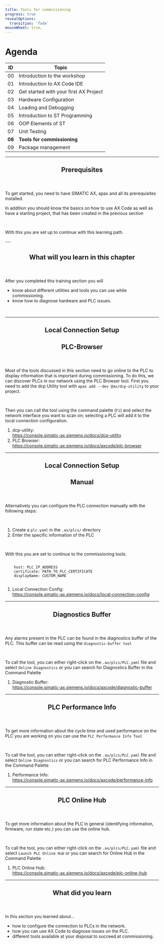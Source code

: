 ```yaml
---
title: Tools for commissioning
progress: true
revealOptions:
  transition: 'fade'
mouseWheel: true,
---
```


# Agenda

| ID | Topic |
| -- | ----- |
| 00 | Introduction to the workshop |
| 01 | Introduction to AX Code IDE |
| 02 | Get started with your first AX Project |
| 03 | Hardware Configuration |
| 04 | Loading and Debugging |
| 05 | Introduction to ST Programming |
| 06 | OOP Elements of ST |
| 07 | Unit Testing |
| **08** | **Tools for commissioning** |
| 09 | Package management |

---

<header class="slide_header">
  <h2>Prerequisites</h2>
</header>

<div class="grid-two-col-eq">
  <div class="flex-col justify-center">
    <p>To get started, you need to have SIMATIC AX, apax and all its prerequisites installed. </p>
    <p>In addition you should know the basics on how to use AX Code as well as have a starting project, that has been created in the previous section
    </p>
    <br/>
    <p>With this you are set up to continue with this learning path.</p>
  </div>
</div>
---
<header class="slide_header">
  <h2>
        What will you learn in this chapter
  </h2>
</header>
<div class="grid-two-col-eq">
  <div class="flex-col justify-center">
    <p>After you completed this training section you will </p>
        <ul>
            <li>know about different utilities and tools you can use while commissioning.</li>
            <li>know how to diagnose hardware and PLC issues.</li>
        </ul>
    <br>
  </div>
</div>

---

<div class="grid-slide-container">
    <div class="grid-slide-header">
    <header class="slide_header">
        <h2>Local Connection Setup</h2>
        <h2>PLC-Browser</h2>
    </header>
  </div>
  <div class="grid-slide-text">
    <p>Most of the tools discussed in this section need to go online to the PLC to display information that is important during commissioning. To do this, we can discover PLCs in our network using the PLC Browser tool. First you need to add the dcp Utility tool with <code>apax add --dev @ax/dcp-utility</code> to your project.</p>
    <br>
    <p>Then you can call the tool using the command palette (<code class="selection">F1</code>) and select the network interface you want to scan on; selecting a PLC will add it to the local connection configuration.
    </p>
  </div>
  <div class="grid-slide-image" style="background-image: url(../img/plc-browser.gif); background-repeat: no-repeat; background-size: contain">
  </div>
  <div class="grid-slide-ressources">
    <ol>
      <li>dcp-utility: <br><a href="https://console.simatic-ax.siemens.io/docs/dcp-utility">https://console.simatic-ax.siemens.io/docs/dcp-utility</a></li>
      <li>PLC Browser: <br><a href="https://console.simatic-ax.siemens.io/docs/axcode/plc-browser">https://console.simatic-ax.siemens.io/docs/axcode/plc-browser</a></li>
    </ol>
  </div>
</div>

---

<div class="grid-slide-container">
    <div class="grid-slide-header">
    <header class="slide_header">
        <h2>Local Connection Setup</h2>
        <h2>Manual</h2>
    </header>
  </div>
  <div class="grid-slide-text">
    <p>Alternatively you can configure the PLC connection manually with the following steps:</p>
    <br>
        <ol>
            <li>Create a <code>plc.yaml</code> in the <code>.ax/plcs/</code> directory</li>
            <li>Enter the specific information of the PLC</li>
        </ol>
    </p>
    <br>
    <p>With this you are set to continue to the commissioning tools.<p>
  </div>
  <div class="grid-slide-image">
    <pre><code data-noescape data-trim>
    host: PLC_IP_ADDRESS
    certificate: PATH_TO_PLC_CERTIFICATE
    displayName: CUSTOM_NAME
    </code></pre>
  </div>
  <div class="grid-slide-ressources">
    <ol>
      <li>Local Connection Config: <br><a href="https://console.simatic-ax.siemens.io/docs/local-connection-config">https://console.simatic-ax.siemens.io/docs/local-connection-config</a></li>
    </ol>
  </div>
</div>


---

<div class="grid-slide-container">
    <div class="grid-slide-header">
    <header class="slide_header">
        <h2>Diagnostics Buffer</h2>
    </header>
  </div>
  <div class="grid-slide-text">
    <p>Any alarms present in the PLC can be found in the diagnostics buffer of the PLC. This buffer can be read using the <code class="selection">diagnostic-buffer tool</code></p>
    <br>
    <p>To call the tool, you can either right-click on the <code>.ax/plcs/PLC.yaml</code> file and select <code class="selection">Online Diagnostics</code> or you can search for Diagnostics Buffer in the Command Palette
    </p>
  </div>
  <div class="grid-slide-image" style="background-image: url(../img/DiagBuffPanelWeb.png); background-repeat: no-repeat; background-size: contain">
  </div>
  <div class="grid-slide-ressources">
    <ol>
      <li>Diagnostic Buffer: <br><a href="https://console.simatic-ax.siemens.io/docs/axcode/diagnostic-buffer">https://console.simatic-ax.siemens.io/docs/axcode/diagnostic-buffer</a></li>
    </ol>
  </div>
</div>

---

<div class="grid-slide-container">
    <div class="grid-slide-header">
    <header class="slide_header">
        <h2>PLC Performance Info</h2>
    </header>
  </div>
  <div class="grid-slide-text">
    <p>To get more information about the cycle time and used performance on the PLC you are working on you can use the <code class="selection">PLC Performance Info Tool</code></p>
    <br>
    <p>To call the tool, you can either right-click on the <code>.ax/plcs/PLC.yaml</code> file and select <code class="selection">Online Diagnostics</code> or you can search for PLC Performance Info in the Command Palette
    </p>
  </div>
  <div class="grid-slide-image" style="background-image: url(../img/PerformanceInfo.png); background-repeat: no-repeat; background-size: contain">
  </div>
  <div class="grid-slide-ressources">
    <ol>
      <li>Performance Info: <br><a href="https://console.simatic-ax.siemens.io/docs/axcode/performance-info">https://console.simatic-ax.siemens.io/docs/axcode/performance-info</a></li>
    </ol>
  </div>
</div>

---

<div class="grid-slide-container">
    <div class="grid-slide-header">
    <header class="slide_header">
        <h2>PLC Online Hub</h2>
    </header>
  </div>
  <div class="grid-slide-text">
    <p>To get more information about the PLC in general (identifying information, firmware, run state etc.) you can use the online hub.</p>
    <br>
    <p>To call the tool, you can either right-click on the <code>.ax/plcs/PLC.yaml</code> file and select <code class="selection">Launch PLC Online Hub</code> or you can search for Online Hub in the Command Palette
    </p>
  </div>
  <div class="grid-slide-image" style="background-image: url(../img/PlcOnlineHub.png); background-repeat: no-repeat; background-size: contain">
  </div>
  <div class="grid-slide-ressources">
    <ol>
      <li>PLC Online Hub: <br><a href="https://console.simatic-ax.siemens.io/docs/axcode/plc-online-hub">https://console.simatic-ax.siemens.io/docs/axcode/plc-online-hub</a></li>
    </ol>
  </div>
</div>

---

<header class="slide_header">
  <h2>
        What did you learn
  </h2>
</header>

<div class="grid-two-col-foc-right">
  <div class="flex-col justify-center">
    <p>In this section you learned about...</p>
    <ul>
      <li>how to configure the connection to PLCs in the network.</li>
      <li>how you can use AX Code to diagnose issues on the PLC.</li>
      <li>different tools available at your disposal to succeed at commissioning.</li>
    </ul>
    <br>
  </div>
</div>

